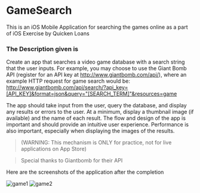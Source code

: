 # GameSearch
This is an iOS Mobile Application for searching the games online as a part of iOS Exercise by Quicken Loans

### The Description given is ###

Create an app that searches a video game database with a search string that the user inputs. For example, you may choose to use the Giant Bomb API (register for an API key at http://www.giantbomb.com/api/), where an example HTTP request for game search would be:
http://www.giantbomb.com/api/search/?api_key=[API_KEY]&format=json&query="[SEARCH_TERM]"&resources=game

The app should take input from the user, query the database, and display any results or errors to the user. At a minimum, display a thumbnail image (if available) and the name of each result. The flow and design of the app is important and should provide an intuitive user experience. Performance is also important, especially when displaying the images of the results.


> (WARNING: This mechanism is ONLY for practice, not for live applications on App Store)

> Special thanks to Giantbomb for their API


Here are the screenshots of the application after the completion 


![game1](https://user-images.githubusercontent.com/22299639/51279886-45f0f780-19ac-11e9-978f-c4e1bbd411d6.png)
![game2](https://user-images.githubusercontent.com/22299639/51279885-45f0f780-19ac-11e9-959c-09e8c9e97899.png)
